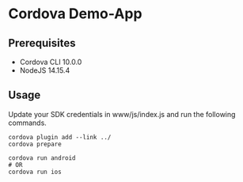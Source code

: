 # Cordova Demo-App

## Prerequisites

* Cordova CLI 10.0.0
* NodeJS 14.15.4

## Usage

Update your SDK credentials in www/js/index.js and run the following commands.

```
cordova plugin add --link ../
cordova prepare

cordova run android
# OR 
cordova run ios
```
